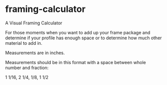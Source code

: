 # framing-calculator
A Visual Framing Calculator

For those moments when you want to add up your frame package and determine if your profile has enough space or to determine how much other material to add in.

Measurements are in inches.

Measurements should be in this format with a space between whole number and fraction:

1 1/16, 2 1/4, 1/8, 1 1/2
